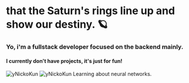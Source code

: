 <h1>that the Saturn's rings line up and show our destiny. 🪐</h1>
<h3>Yo, i'm a fullstack developer focused on the backend mainly.</h3>
<h4>I currently don't have projects, it's just for fun!</h4>
<a>
<img src="https://github-readme-stats.vercel.app/api?username=yNickoKun&show_icons=true&theme=material-palenight&count_private=true" alt="yNickoKun" />
</a>
<a>
<img src="https://github-readme-stats.vercel.app/api/top-langs/?username=yNickoKun&layout=compact&theme=material-palenight" alt="yNickoKun" />
</a>
Learning about neural networks.

